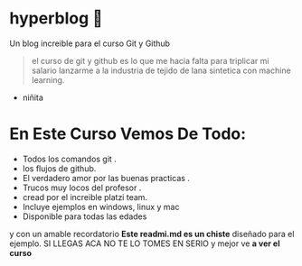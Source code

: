 # hyperblog 💚
Un blog increible para el curso Git y Github 
> el curso de git y github es lo que me hacia falta para triplicar mi salario 
lanzarme a la industria de tejido de lana sintetica con machine
learning.
- niñita

# En Este Curso Vemos De Todo:

- Todos los comandos git .
- los flujos de github.
- El verdadero amor por las buenas practicas .
- Trucos muy locos del profesor .
- cread por el increible platzi team.
- Incluye ejemplos en windows, linux y mac
- Disponible para todas las edades

y con un amable recordatorio **Este readmi.md es un chiste** diseñado para el 
ejemplo. SI LLEGAS ACA NO TE LO TOMES EN SERIO y mejor ve **a ver el curso**

